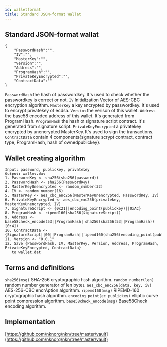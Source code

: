 ```yaml
---
id: walletformat
title: Standard JSON-format Wallat
---
```


## Standard JSON-format wallat

```
{
	"PasswordHash":"",
	"IV":"",
	"MasterKey":"",
	"Version":"",
	"Address":"",
	"ProgramHash":"",
	"PrivateKeyEncrypted":"",
	"ContractData":""
}
```

`PasswordHash`  the hash of passwordkey. It's used to check whether the passwordkey is correct or not.
`IV` Initialization Vector of AES-CBC encryption algorithm.
`MasterKey` a key encrypted by passwordkey. It's used to encrypt privatekey of ecdsa.
`Version` the verison of this wallet.
`Address` the base58 encoded address of this wallet. It's generated from ProgramHash.
`ProgramHash` the hash of signature script contract. It's generated from signature script.
`PrivateKeyEncrypted` a privatekey encrypted by unencrypted MasterKey. It's used to sign the transactions.
`ContractData` contain 4 components{signature scrypt contract, contract type, ProgramHash, hash of ownedpublickey}.

## Wallet creating algorithm

```
Input: password, publickey, privatekey
Output: wallet.dat
1. PasswordKey <- sha256(sha256(password))
2. PasswordHash <- sha256(PasswordKey)
3. MasterKeyUnencrypted <- random_number(32)
4. IV <- random_number(16)
5. MasterKey <- aes_cbc_enc256(MasterKeyUnencrypted, PasswordKey, IV)
6. PrivateKeyEncrypted <- aes_cbc_enc256(privatekey, MasterKeyUnencrypted, IV)
7. SignatureScript <- {0x21||encoding_point(publickey)||0xAC}
8. ProgramHash <- ripemd160(sha256(SignatureScript))
9. Address <-base58check_encode(53||ProgramHash||sha256(sha256(53||ProgramHash))[0:4])
10. ContractData <- {SignatureScript||00||ProgramHash||ripemd160(sha256(encoding_point(publickey)))
11. Version <- "0.0.1"
12. Save {PasswordHash, IV, MasterKey, Version, Address, ProgramHash, PrivateKeyEncrypted, ContractData}
   to wallet.dat
```

## Terms and definitions

`sha256(msg)` SHA-256 cryptographic hash algorithm.
`random_number(len)` random number generator of len bytes.
`aes_cbc_enc256(data, key, iv)` AES-256-CBC encrAption algorithm.
`ripemd160(msg)` RIPEMD-160 cryptographic hash algorithm.
`encoding_point(ec_publickey)` elliptic curve point compression algorithm.
`base58check_encode(msg)` Base58Check encoding algorithm.


## Implementation

[https://github.com/nknorg/nkn/tree/master/vault](https://github.com/nknorg/nkn/tree/master/vault)

